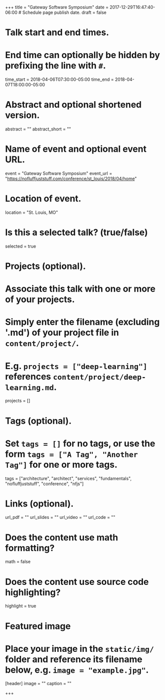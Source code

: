 +++
title = "Gateway Software Symposium"
date = 2017-12-29T16:47:40-06:00  # Schedule page publish date.
draft = false

# Talk start and end times.
#   End time can optionally be hidden by prefixing the line with `#`.
time_start = 2018-04-06T07:30:00-05:00
time_end = 2018-04-07T18:00:00-05:00

# Abstract and optional shortened version.
abstract = ""
abstract_short = ""

# Name of event and optional event URL.
event = "Gateway Software Symposium"
event_url = "https://nofluffjuststuff.com/conference/st_louis/2018/04/home"

# Location of event.
location = "St. Louis, MO"

# Is this a selected talk? (true/false)
selected = true

# Projects (optional).
#   Associate this talk with one or more of your projects.
#   Simply enter the filename (excluding '.md') of your project file in `content/project/`.
#   E.g. `projects = ["deep-learning"]` references `content/project/deep-learning.md`.
projects = []

# Tags (optional).
#   Set `tags = []` for no tags, or use the form `tags = ["A Tag", "Another Tag"]` for one or more tags.
tags = ["architecture", "architect", "services", "fundamentals", "nofluffjuststuff", "conference", "nfjs"]

# Links (optional).
url_pdf = ""
url_slides = ""
url_video = ""
url_code = ""

# Does the content use math formatting?
math = false

# Does the content use source code highlighting?
highlight = true

# Featured image
# Place your image in the `static/img/` folder and reference its filename below, e.g. `image = "example.jpg"`.
[header]
image = ""
caption = ""

+++
